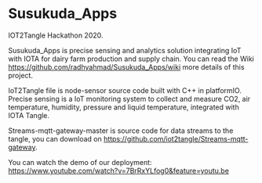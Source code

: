 # Susukuda_Apps
IOT2Tangle Hackathon 2020.

Susukuda_Apps is precise sensing and analytics solution integrating IoT with IOTA for dairy farm production and supply chain.
You can read the Wiki https://github.com/radhyahmad/Susukuda_Apps/wiki more details of this project.

IoT2Tangle file is node-sensor source code built with C++ in platformIO.
Precise sensing is a IoT monitoring system to collect and measure CO2, air temperature, humidity, pressure and liquid temperature, integrated with IOTA Tangle. 

Streams-mqtt-gateway-master is source code for data streams to the tangle, you can download on https://github.com/iot2tangle/Streams-mqtt-gateway.

You can watch the demo of our deployment: 
https://www.youtube.com/watch?v=7BrRxYLfog0&feature=youtu.be



